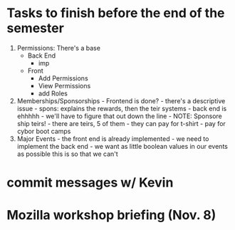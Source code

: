 # Tasks to finish before the end of the semester
1. Permissions: There's a base
    - Back End
        - imp
    - Front
        - Add Permissions
        - View Permissions
        - add Roles
2. Memberships/Sponsorships
        - Frontend is done?
            - there's a descriptive issue
            - spons: explains the rewards, then the teir systems
        - back end is ehhhhh
            - we'll have to figure that out down the line
        - NOTE: Sponsore ship teirs!
            - there are teirs, 5 of them
            - they can pay for t-shirt
            - pay for cybor boot camps
3. Major Events
        - the front end is already implemented
        - we need to implement the back end
            - we want as little boolean values in our events as
            possible this is so that we can't 

# commit messages w/ Kevin


# Mozilla workshop briefing (Nov. 8)

